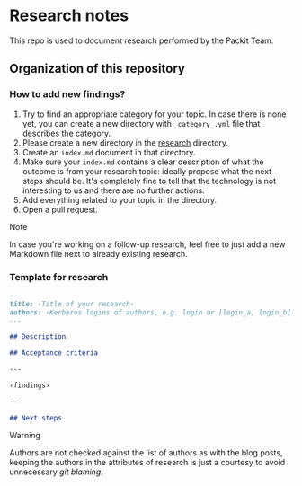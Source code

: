 # Research notes

This repo is used to document research performed by the Packit Team.

## Organization of this repository

### How to add new findings?

1. Try to find an appropriate category for your topic. In case there is none yet,
   you can create a new directory with `_category_.yml` file that describes the
   category.
1. Please create a new directory in the [research](research/) directory.
1. Create an `index.md` document in that directory.
1. Make sure your `index.md` contains a clear description of what the outcome is
   from your research topic: ideally propose what the next steps should be.
   It's completely fine to tell that the technology is not interesting to us
   and there are no further actions.
1. Add everything related to your topic in the directory.
1. Open a pull request.

> [!NOTE]
> In case you're working on a follow-up research, feel free to just add a new
> Markdown file next to already existing research.

### Template for research

```md
---
title: ‹Title of your research›
authors: ‹Kerberos logins of authors, e.g. login or [login_a, login_b]›
---

## Description

## Acceptance criteria

---

‹findings›

---

## Next steps
```

> [!WARNING]
> Authors are not checked against the list of authors as with the blog posts,
> keeping the authors in the attributes of research is just a courtesy to avoid
> unnecessary _git blaming_.
